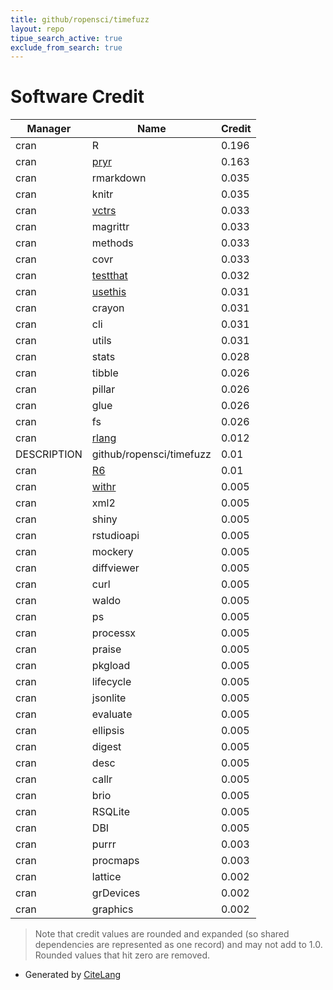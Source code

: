 ```yaml
---
title: github/ropensci/timefuzz
layout: repo
tipue_search_active: true
exclude_from_search: true
---
```

# Software Credit

|Manager|Name|Credit|
|-------|----|------|
|cran|R|0.196|
|cran|[pryr](https://github.com/hadley/pryr)|0.163|
|cran|rmarkdown|0.035|
|cran|knitr|0.035|
|cran|[vctrs](https://vctrs.r-lib.org/)|0.033|
|cran|magrittr|0.033|
|cran|methods|0.033|
|cran|covr|0.033|
|cran|[testthat](https://testthat.r-lib.org)|0.032|
|cran|[usethis](https://usethis.r-lib.org)|0.031|
|cran|crayon|0.031|
|cran|cli|0.031|
|cran|utils|0.031|
|cran|stats|0.028|
|cran|tibble|0.026|
|cran|pillar|0.026|
|cran|glue|0.026|
|cran|fs|0.026|
|cran|[rlang](https://rlang.r-lib.org)|0.012|
|DESCRIPTION|github/ropensci/timefuzz|0.01|
|cran|[R6](https://r6.r-lib.org)|0.01|
|cran|[withr](https://withr.r-lib.org)|0.005|
|cran|xml2|0.005|
|cran|shiny|0.005|
|cran|rstudioapi|0.005|
|cran|mockery|0.005|
|cran|diffviewer|0.005|
|cran|curl|0.005|
|cran|waldo|0.005|
|cran|ps|0.005|
|cran|processx|0.005|
|cran|praise|0.005|
|cran|pkgload|0.005|
|cran|lifecycle|0.005|
|cran|jsonlite|0.005|
|cran|evaluate|0.005|
|cran|ellipsis|0.005|
|cran|digest|0.005|
|cran|desc|0.005|
|cran|callr|0.005|
|cran|brio|0.005|
|cran|RSQLite|0.005|
|cran|DBI|0.005|
|cran|purrr|0.003|
|cran|procmaps|0.003|
|cran|lattice|0.002|
|cran|grDevices|0.002|
|cran|graphics|0.002|


> Note that credit values are rounded and expanded (so shared dependencies are represented as one record) and may not add to 1.0. Rounded values that hit zero are removed.


- Generated by [CiteLang](https://github.com/vsoch/citelang)
